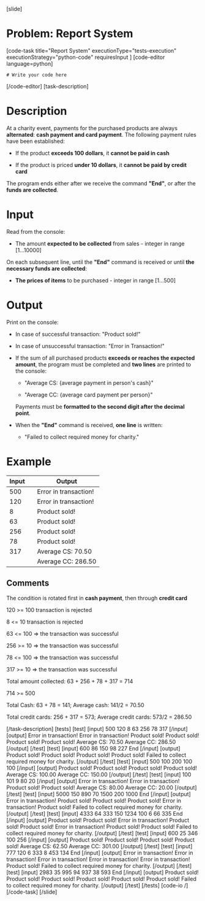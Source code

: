 [slide]
# Problem: Report System
[code-task title="Report System" executionType="tests-execution" executionStrategy="python-code" requiresInput ]
[code-editor language=python]
```
# Write your code here
```
[/code-editor]
[task-description]
# Description

At a charity event, payments for the purchased products are always **alternated**: **cash payment and card payment**. The following payment rules have been established:

- If the product **exceeds 100 dollars**, it **cannot be paid in cash**

- If the product is priced **under 10 dollars**, it **cannot be paid by credit card**

The program ends either after we receive the command **"End"**, or after the **funds are collected**.

# Input

Read from the console:

- The amount **expected to be collected** from sales - integer in range \[1...10000\] 

On each subsequent line, until the **"End"** command is received or until **the necessary funds are collected**: 
- **The prices of items** to be purchased - integer in range \[1...500\]

# Output

Print on the console:

- In case of successful transaction: "Product sold!" 

- In case of unsuccessful transaction: "Error in Transaction!" 

- If the sum of all purchased products **exceeds or reaches the expected amount**, the program must be completed and **two lines** are printed to the console: 

    - "Average CS: \{average payment in person's cash\}" 
    
    - "Average CC: \{average card payment per person\}"
    
    Payments must be **formatted to the second digit after the decimal point**.

- When the **"End"** command is received, **one line** is written:

    - "Failed to collect required money for charity."

# Example

| **Input** | | **Output** |
| --- | --- | --- |
| 500| | Error in transaction!|
| 120| | Error in transaction!|
| 8| | Product sold!|
| 63| | Product sold!|
| 256| | Product sold!|
| 78| | Product sold!|
| 317| | Average CS: 70.50|
| | | Average CC: 286.50|

## Comments

The condition is rotated first in **cash payment**, then through **credit card**

120 >= 100 transaction is rejected 

8 <= 10 transaction is rejected 

63 <= 100 => the transaction was successful

256 >= 10 => the transaction was successful 

78 <= 100 => the transaction was successful 

317 >= 10 => the transaction was successful 

Total amount collected: 63 + 256 + 78 + 317 = 714 

714 >= 500

Total Cash: 63 + 78 = 141;  Average cash: 141/2 = 70.50 

Total credit cards: 256 \+ 317 = 573; Average credit cards: 573/2 = 286.50

[/task-description]
[tests]
[test]
[input]
500
120
8
63
256
78
317
[/input]
[output]
Error in transaction!
Error in transaction!
Product sold!
Product sold!
Product sold!
Product sold!
Average CS: 70.50
Average CC: 286.50
[/output]
[/test]
[test]
[input]
600
86
150
98
227
End
[/input]
[output]
Product sold!
Product sold!
Product sold!
Product sold!
Failed to collect required money for charity.
[/output]
[/test]
[test]
[input]
500
100
200
100
100
[/input]
[output]
Product sold!
Product sold!
Product sold!
Product sold!
Average CS: 100.00
Average CC: 150.00
[/output]
[/test]
[test]
[input]
100
101
9
80
20
[/input]
[output]
Error in transaction!
Error in transaction!
Product sold!
Product sold!
Average CS: 80.00
Average CC: 20.00
[/output]
[/test]
[test]
[input]
5000
150
890
70
1500
200
1000
End
[/input]
[output]
Error in transaction!
Product sold!
Product sold!
Product sold!
Error in transaction!
Product sold!
Failed to collect required money for charity.
[/output]
[/test]
[test]
[input]
4333
64
333
150
1234
100
6
66
335
End
[/input]
[output]
Product sold!
Product sold!
Error in transaction!
Product sold!
Product sold!
Error in transaction!
Product sold!
Product sold!
Failed to collect required money for charity.
[/output]
[/test]
[test]
[input]
600
25
346
100
256
[/input]
[output]
Product sold!
Product sold!
Product sold!
Product sold!
Average CS: 62.50
Average CC: 301.00
[/output]
[/test]
[test]
[input]
777
120
6
333
8
453
134
End
[/input]
[output]
Error in transaction!
Error in transaction!
Error in transaction!
Error in transaction!
Error in transaction!
Product sold!
Failed to collect required money for charity.
[/output]
[/test]
[test]
[input]
2983
35
995
94
937
38
593
End
[/input]
[output]
Product sold!
Product sold!
Product sold!
Product sold!
Product sold!
Product sold!
Failed to collect required money for charity.
[/output]
[/test]
[/tests]
[code-io /]
[/code-task]
[/slide]